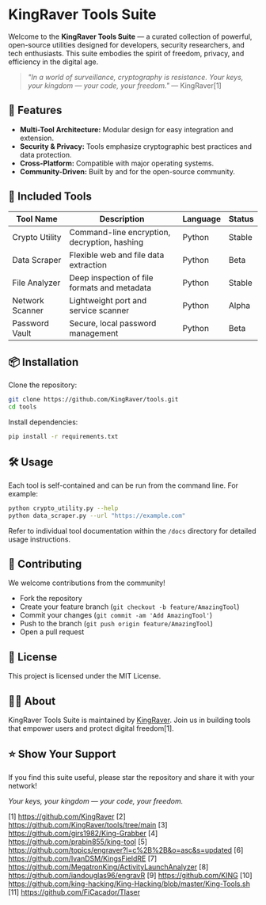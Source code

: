 # KingRaver Tools Suite

Welcome to the **KingRaver Tools Suite** — a curated collection of powerful, open-source utilities designed for developers, security researchers, and tech enthusiasts. This suite embodies the spirit of freedom, privacy, and efficiency in the digital age.

> *"In a world of surveillance, cryptography is resistance. Your keys, your kingdom — your code, your freedom."* — KingRaver[1]

## 🚀 Features

- **Multi-Tool Architecture:** Modular design for easy integration and extension.
- **Security & Privacy:** Tools emphasize cryptographic best practices and data protection.
- **Cross-Platform:** Compatible with major operating systems.
- **Community-Driven:** Built by and for the open-source community.

## 🧰 Included Tools

| Tool Name       | Description                                   | Language   | Status    |
|-----------------|-----------------------------------------------|------------|-----------|
| Crypto Utility  | Command-line encryption, decryption, hashing  | Python     | Stable    |
| Data Scraper    | Flexible web and file data extraction         | Python     | Beta      |
| File Analyzer   | Deep inspection of file formats and metadata  | Python     | Stable    |
| Network Scanner | Lightweight port and service scanner          | Python     | Alpha     |
| Password Vault  | Secure, local password management             | Python     | Beta      |

## 📦 Installation

Clone the repository:

```bash
git clone https://github.com/KingRaver/tools.git
cd tools
```

Install dependencies:

```bash
pip install -r requirements.txt
```

## 🛠 Usage

Each tool is self-contained and can be run from the command line. For example:

```bash
python crypto_utility.py --help
python data_scraper.py --url "https://example.com"
```

Refer to individual tool documentation within the `/docs` directory for detailed usage instructions.

## 🤝 Contributing

We welcome contributions from the community!

- Fork the repository
- Create your feature branch (`git checkout -b feature/AmazingTool`)
- Commit your changes (`git commit -am 'Add AmazingTool'`)
- Push to the branch (`git push origin feature/AmazingTool`)
- Open a pull request

## 📄 License

This project is licensed under the MIT License.

## 🧑‍💻 About

KingRaver Tools Suite is maintained by [KingRaver](https://github.com/KingRaver). Join us in building tools that empower users and protect digital freedom[1].

## ⭐️ Show Your Support

If you find this suite useful, please star the repository and share it with your network!

*Your keys, your kingdom — your code, your freedom.*

[1] https://github.com/KingRaver
[2] https://github.com/KingRaver/tools/tree/main
[3] https://github.com/girs1982/King-Grabber
[4] https://github.com/prabin855/king-tool
[5] https://github.com/topics/engraver?l=c%2B%2B&o=asc&s=updated
[6] https://github.com/IvanDSM/KingsFieldRE
[7] https://github.com/MegatronKing/ActivityLaunchAnalyzer
[8] https://github.com/iandouglas96/engravR
[9] https://github.com/KING
[10] https://github.com/king-hacking/King-Hacking/blob/master/King-Tools.sh
[11] https://github.com/FiCacador/Tlaser
